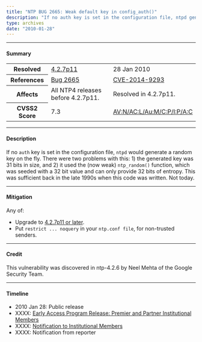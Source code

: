 ```yaml
---
title: "NTP BUG 2665: Weak default key in config_auth()"
description: "If no auth key is set in the configuration file, ntpd generated a random key that was 31 bits in size and used the weak ntp_random() function, which was seeded with a 32 bit value and can only provide 32 bits of entropy. This bug was resolved in NTP 4.2.7p11."
type: archives
date: "2010-01-28"
---
```


* * *

#### Summary

<table>
  <tbody>
	<tr>
		<th><b>Resolved</b></th>
		<td><a href="/support/securitynotice/#427p11">4.2.7p11</a></td>
		<td>28 Jan 2010</td>
	</tr>
	<tr>
		<th><b>References</b></th>
		<td><a href="https://bugs.ntp.org/show_bug.cgi?id=2665">Bug 2665</a></td>
		<td><a href="https://nvd.nist.gov/vuln/detail/CVE-2014-9293">CVE-2014-9293</a></td>
	</tr>
	<tr>
		<th><b>Affects</b></th>
		<td>All NTP4 releases before 4.2.7p11.</td>
		<td>Resolved in 4.2.7p11.</td>
	</tr>
	<tr>
		<th><b>CVSS2 Score</b></th>
		<td>7.3</td>
		<td><a href="https://nvd.nist.gov/vuln-metrics/cvss/v2-calculator?calculator&version=2.0&vector=(AV:N/AC:L/Au:M/C:P/I:P/A:C)">AV:N/AC:L/Au:M/C:P/I:P/A:C</a></td>
	</tr>	
  </tbody>	
</table>

* * *
    
#### Description 

If no `auth` key is set in the configuration file, `ntpd` would generate a random key on the fly. There were two problems with this: 1) the generated key was 31 bits in size, and 2) it used the (now weak) `ntp_random()` function, which was seeded with a 32 bit value and can only provide 32 bits of entropy. This was sufficient back in the late 1990s when this code was written. Not today.

* * *
    
#### Mitigation

Any of:

* Upgrade to [4.2.7p11 or later](/downloads/).
* Put `restrict ... noquery` in your `ntp.conf file`, for non-trusted senders. 

* * *

#### Credit

This vulnerability was discovered in ntp-4.2.6 by Neel Mehta of the Google Security Team.

* * *

#### Timeline

* 2010 Jan 28: Public release
* XXXX: [Early Access Program Release: Premier and Partner Institutional Members](https://www.nwtime.org/membership/benefits/)
* XXXX: [Notification to Institutional Members](https://www.nwtime.org/membership/benefits/)
* XXXX: Notification from reporter